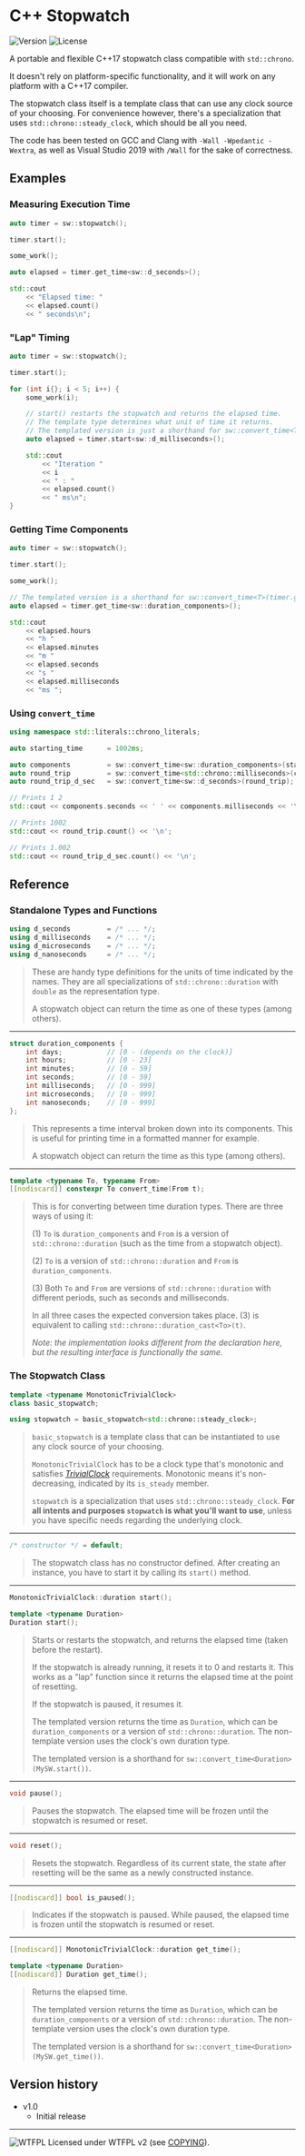 # C++ Stopwatch
![Version](https://img.shields.io/badge/Version-1.0-green.svg) ![License](https://img.shields.io/badge/License-WTFPL%20v2-blue.svg)

A portable and flexible C++17 stopwatch class compatible with `std::chrono`.

It doesn't rely on platform-specific functionality, and it will work on any platform with a C++17 compiler.

The stopwatch class itself is a template class that can use any clock source of your choosing. For convenience however, there's a specialization that uses `std::chrono::steady_clock`, which should be all you need.

The code has been tested on GCC and Clang with `-Wall -Wpedantic -Wextra`, as well as Visual Studio 2019 with `/Wall` for the sake of correctness.


## Examples


### Measuring Execution Time

```cpp
auto timer = sw::stopwatch();

timer.start();

some_work();

auto elapsed = timer.get_time<sw::d_seconds>();

std::cout
    << "Elapsed time: "
    << elapsed.count()
    << " seconds\n";
```

### "Lap" Timing

```cpp
auto timer = sw::stopwatch();

timer.start();

for (int i{}; i < 5; i++) {
    some_work(i);

    // start() restarts the stopwatch and returns the elapsed time.
    // The template type determines what unit of time it returns.
    // The templated version is just a shorthand for sw::convert_time<T>(timer.start())
    auto elapsed = timer.start<sw::d_milliseconds>();

    std::cout
        << "Iteration "
        << i
        << " : "
        << elapsed.count()
        << " ms\n";
}
```

### Getting Time Components

```cpp
auto timer = sw::stopwatch();

timer.start();

some_work();

// The templated version is a shorthand for sw::convert_time<T>(timer.get_time())
auto elapsed = timer.get_time<sw::duration_components>();

std::cout
    << elapsed.hours
    << "h "
    << elapsed.minutes
    << "m "
    << elapsed.seconds
    << "s "
    << elapsed.milliseconds
    << "ms ";
```

### Using `convert_time`

```cpp
using namespace std::literals::chrono_literals;

auto starting_time      = 1002ms;

auto components         = sw::convert_time<sw::duration_components>(starting_time);
auto round_trip         = sw::convert_time<std::chrono::milliseconds>(components);
auto round_trip_d_sec   = sw::convert_time<sw::d_seconds>(round_trip);

// Prints 1 2
std::cout << components.seconds << ' ' << components.milliseconds << '\n';

// Prints 1002
std::cout << round_trip.count() << '\n';

// Prints 1.002
std::cout << round_trip_d_sec.count() << '\n';
```


## Reference


### Standalone Types and Functions
```cpp
using d_seconds         = /* ... */;
using d_milliseconds    = /* ... */;
using d_microseconds    = /* ... */;
using d_nanoseconds     = /* ... */;
```
> These are handy type definitions for the units of time indicated by the names. They are all specializations of `std::chrono::duration` with `double` as the representation type.
> 
> A stopwatch object can return the time as one of these types (among others).

___
```cpp
struct duration_components {
    int days;           // [0 - (depends on the clock)]
    int hours;          // [0 - 23]
    int minutes;        // [0 - 59]
    int seconds;        // [0 - 59]
    int milliseconds;   // [0 - 999]
    int microseconds;   // [0 - 999]
    int nanoseconds;    // [0 - 999]
};
```
> This represents a time interval broken down into its components. This is useful for printing time in a formatted manner for example.
> 
> A stopwatch object can return the time as this type (among others).

___
```cpp
template <typename To, typename From>
[[nodiscard]] constexpr To convert_time(From t);
```
> This is for converting between time duration types. There are three ways of using it:
> 
> (1) `To` is `duration_components` and `From` is a version of `std::chrono::duration` (such as the time from a stopwatch object).
> 
> (2) `To` is a version of `std::chrono::duration` and `From` is `duration_components`.
> 
> (3) Both `To` and `From` are versions of `std::chrono::duration` with different periods, such as seconds and milliseconds.
> 
> In all three cases the expected conversion takes place. (3) is equivalent to calling `std::chrono::duration_cast<To>(t)`.
> 
> *Note: the implementation looks different from the declaration here, but the resulting interface is functionally the same.*

### The Stopwatch Class
```cpp
template <typename MonotonicTrivialClock>
class basic_stopwatch;

using stopwatch = basic_stopwatch<std::chrono::steady_clock>;
```
> `basic_stopwatch` is a template class that can be instantiated to use any clock source of your choosing.
> 
> `MonotonicTrivialClock` has to be a clock type that's monotonic and satisfies [*TrivialClock*](https://en.cppreference.com/w/cpp/named_req/TrivialClock) requirements. Monotonic means it's non-decreasing, indicated by its `is_steady` member.
> 
> `stopwatch` is a specialization that uses `std::chrono::steady_clock`. **For all intents and purposes `stopwatch` is what you'll want to use**, unless you have specific needs regarding the underlying clock.

___
```cpp
/* constructor */ = default;
```
> The stopwatch class has no constructor defined. After creating an instance, you have to start it by calling its `start()` method.

___
```cpp
MonotonicTrivialClock::duration start();

template <typename Duration>
Duration start();
```
> Starts or restarts the stopwatch, and returns the elapsed time (taken before the restart).
> 
> If the stopwatch is already running, it resets it to 0 and restarts it. This works as a "lap" function since it returns the elapsed time at the point of resetting.
> 
> If the stopwatch is paused, it resumes it.
> 
> The templated version returns the time as `Duration`, which can be `duration_components` or a version of `std::chrono::duration`. The non-template version uses the clock's own duration type.
> 
> The templated version is a shorthand for `sw::convert_time<Duration>(MySW.start())`.

___
```cpp
void pause();
```
> Pauses the stopwatch. The elapsed time will be frozen until the stopwatch is resumed or reset.

___
```cpp
void reset();
```
> Resets the stopwatch. Regardless of its current state, the state after resetting will be the same as a newly constructed instance.

___
```cpp
[[nodiscard]] bool is_paused();
```
> Indicates if the stopwatch is paused. While paused, the elapsed time is frozen until the stopwatch is resumed or reset.

___
```cpp
[[nodiscard]] MonotonicTrivialClock::duration get_time();

template <typename Duration>
[[nodiscard]] Duration get_time();
```
> Returns the elapsed time.
> 
> The templated version returns the time as `Duration`, which can be `duration_components` or a version of `std::chrono::duration`. The non-template version uses the clock's own duration type.
> 
> The templated version is a shorthand for `sw::convert_time<Duration>(MySW.get_time())`.


## Version history


* v1.0
  * Initial release

_____________________
![WTFPL](http://www.wtfpl.net/wp-content/uploads/2012/12/wtfpl-badge-2.png) Licensed under WTFPL v2 (see [COPYING](COPYING)).
